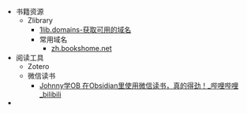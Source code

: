 - 书籍资源
	- Zlibrary
		- [1lib.domains-获取可用的域名](https://1lib.domains)
		- 常用域名
			- [zh.bookshome.net](https://zh.bookshome.net/)
- 阅读工具
	- Zotero
	- 微信读书
		- [Johnny学OB 在Obsidian里使用微信读书，真的得劲！_哔哩哔哩_bilibili](https://www.bilibili.com/video/BV1aa411v7pw?p=1)
-